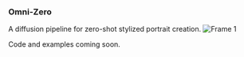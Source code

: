 ### Omni-Zero
A diffusion pipeline for zero-shot stylized portrait creation. 
![Frame 1](https://github.com/okaris/omni-zero/assets/1448702/2c51fb77-a810-4c0a-9555-791a294455ca)

Code and examples coming soon.
